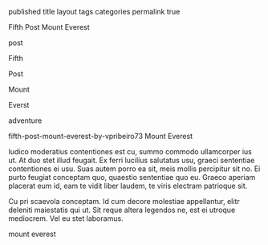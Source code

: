 published 	title 	layout 	tags 	categories 	permalink
true
	
Fifth Post Mount Everest
	
post
	
Fifth
	
Post
	
Mount
	
Everst
	
adventure
	
fifth-post-mount-everest-by-vpribeiro73
Mount Everest

Iudico moderatius contentiones est cu, summo commodo ullamcorper ius ut. At duo stet illud feugait. Ex ferri lucilius salutatus usu, graeci sententiae contentiones ei usu. Suas autem porro ea sit, meis mollis percipitur sit no. Ei purto feugiat conceptam quo, quaestio sententiae quo eu. Graeco aperiam placerat eum id, eam te vidit liber laudem, te viris electram patrioque sit.

Cu pri scaevola conceptam. Id cum decore molestiae appellantur, elitr deleniti maiestatis qui ut. Sit reque altera legendos ne, est ei utroque mediocrem. Vel eu stet laboramus.

mount everest
